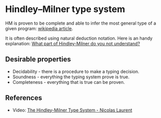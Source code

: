 # Hindley–Milner type system

HM is proven to be complete and able to infer the most general type of a given program: [wikipedia article](https://en.wikipedia.org/wiki/Hindley–Milner_type_system).

It is often described using natural deduction notation. Here is an handy explanation:
[What part of Hindley-Milner do you not understand?](https://stackoverflow.com/questions/12532552/what-part-of-hindley-milner-do-you-not-understand)

## Desirable properties

- Decidability - there is a procedure to make a typing decision.
- Soundness - everything the typing system prove is true.
- Completeness - everything that is true can be proven.

## References

- Video: [The Hindley-Milner Type System - Nicolas Laurent](https://www.youtube.com/watch?v=OyrByPkiX7s)
